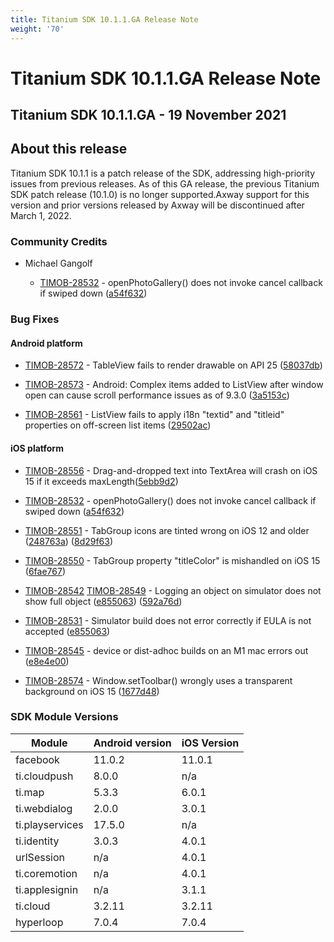 ```yaml
---
title: Titanium SDK 10.1.1.GA Release Note
weight: '70'
---
```


# Titanium SDK 10.1.1.GA Release Note

## Titanium SDK 10.1.1.GA - 19 November 2021

## About this release

Titanium SDK 10.1.1 is a patch release of the SDK, addressing high-priority issues from previous releases.
As of this GA release, the previous Titanium SDK patch release (10.1.0) is no longer supported.Axway support for this version and prior versions released by Axway will be discontinued after March 1, 2022.

### Community Credits

* Michael Gangolf

    * [TIMOB-28532](https://jira.appcelerator.org/browse/TIMOB-28532) - openPhotoGallery() does not invoke cancel callback if swiped down ([a54f632](https://github.com/appcelerator/titanium_mobile/commit/a54f63281787e675cb52656c8a610b7b4116d799))

### Bug Fixes

#### Android platform

* [TIMOB-28572](https://jira.appcelerator.org/browse/TIMOB-28572) - TableView fails to render drawable on API 25 ([58037db](https://github.com/appcelerator/titanium_mobile/commit/58037db8fbfe47d5847cbe39fee1ff4694ec9bb4))

* [TIMOB-28573](https://jira.appcelerator.org/browse/TIMOB-28573) - Android: Complex items added to ListView after window open can cause scroll performance issues as of 9.3.0 ([3a5153c](https://github.com/appcelerator/titanium_mobile/commit/3a5153c230f43c34f78d03d572bdd179fe00ee11))

* [TIMOB-28561](https://jira.appcelerator.org/browse/TIMOB-28561) - ListView fails to apply i18n "textid" and "titleid" properties on off-screen list items ([29502ac](https://github.com/appcelerator/titanium_mobile/commit/29502acb3dafcb1ac93bc974b5b8bf0e0c93d9c7))

#### iOS platform

* [TIMOB-28556](https://jira.appcelerator.org/browse/TIMOB-28556) - Drag-and-dropped text into TextArea will crash on iOS 15 if it exceeds maxLength([5ebb9d2](https://github.com/appcelerator/titanium_mobile/commit/5ebb9d2fcd77a92edf392cb53146a5e5fe85e8c9))

* [TIMOB-28532](https://jira.appcelerator.org/browse/TIMOB-28532) - openPhotoGallery() does not invoke cancel callback if swiped down ([a54f632](https://github.com/appcelerator/titanium_mobile/commit/a54f63281787e675cb52656c8a610b7b4116d799))

* [TIMOB-28551](https://jira.appcelerator.org/browse/TIMOB-28551) - TabGroup icons are tinted wrong on iOS 12 and older ([248763a](https://github.com/appcelerator/titanium_mobile/commit/248763a26b5c0afcb4994f620f6a45ab2cdab0ac)) ([8d29f63](https://github.com/appcelerator/titanium_mobile/commit/8d29f6306a2fdfa82b7b2ada9c4ec46726fd4889))

* [TIMOB-28550](https://jira.appcelerator.org/browse/TIMOB-28550) - TabGroup property "titleColor" is mishandled on iOS 15 ([6fae767](https://github.com/appcelerator/titanium_mobile/commit/6fae767bfbbb7d3ad5bec19590008c1d874aebff))

* [TIMOB-28542](https://jira.appcelerator.org/browse/TIMOB-28542) [TIMOB-28549](https://jira.appcelerator.org/browse/TIMOB-28549) - Logging an object on simulator does not show full object ([e855063](https://github.com/appcelerator/titanium_mobile/commit/e855063c5657ca02f8c7f5ba4e315d43a4a1d13e)) ([592a76d](https://github.com/appcelerator/titanium_mobile/commit/592a76dabbf4616152c8a72bd42fb2d92897ad0e))

* [TIMOB-28531](https://jira.appcelerator.org/browse/TIMOB-28531) - Simulator build does not error correctly if EULA is not accepted ([e855063](https://github.com/appcelerator/titanium_mobile/commit/e855063c5657ca02f8c7f5ba4e315d43a4a1d13e))

* [TIMOB-28545](https://jira.appcelerator.org/browse/TIMOB-28545) - device or dist-adhoc builds on an M1 mac errors out ([e8e4e00](https://github.com/appcelerator/titanium_mobile/commit/e8e4e00add312671d90f506e7607815554845b5b))

* [TIMOB-28574](https://jira.appcelerator.org/browse/TIMOB-28574) - Window.setToolbar() wrongly uses a transparent background on iOS 15 ([1677d48](https://github.com/appcelerator/titanium_mobile/commit/1677d48201d07baf39024ff51be86bc30dc85b5b))

### SDK Module Versions

| Module | Android version | iOS Version |
| --- | --- | --- |
| facebook | 11.0.2 | 11.0.1 |
| ti.cloudpush | 8.0.0 | n/a |
| ti.map | 5.3.3 | 6.0.1 |
| ti.webdialog | 2.0.0 | 3.0.1 |
| ti.playservices | 17.5.0 | n/a |
| ti.identity | 3.0.3 | 4.0.1 |
| urlSession | n/a | 4.0.1 |
| ti.coremotion | n/a | 4.0.1 |
| ti.applesignin | n/a | 3.1.1 |
| ti.cloud | 3.2.11 | 3.2.11 |
| hyperloop | 7.0.4 | 7.0.4 |
